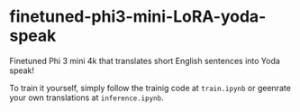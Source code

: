 # finetuned-phi3-mini-LoRA-yoda-speak
Finetuned Phi 3 mini 4k that translates short English sentences into Yoda speak!

To train it yourself, simply follow the trainig code at `train.ipynb` or geenrate your own translations at `inference.ipynb`.

